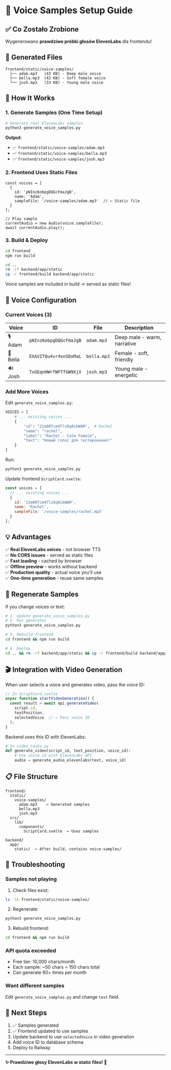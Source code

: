 # 🎤 Voice Samples Setup Guide

## ✅ Co Zostało Zrobione

Wygenerowano **prawdziwe próbki głosów ElevenLabs** dla frontendu!

## 📁 Generated Files

```
frontend/static/voice-samples/
  ├── adam.mp3   (43 KB) - Deep male voice
  ├── bella.mp3  (42 KB) - Soft female voice
  └── josh.mp3   (33 KB) - Young male voice
```

## 🚀 How It Works

### 1. Generate Samples (One Time Setup)

```bash
# Generate real ElevenLabs samples
python3 generate_voice_samples.py
```

**Output:**
- ✅ `frontend/static/voice-samples/adam.mp3`
- ✅ `frontend/static/voice-samples/bella.mp3`
- ✅ `frontend/static/voice-samples/josh.mp3`

### 2. Frontend Uses Static Files

```svelte
const voices = [
  {
    id: 'pNInz6obpgDQGcFmaJgB',
    name: 'Adam',
    sampleFile: '/voice-samples/adam.mp3'  // ← Static file
  }
];

// Play sample
currentAudio = new Audio(voice.sampleFile);
await currentAudio.play();
```

### 3. Build & Deploy

```bash
cd frontend
npm run build

cd ..
rm -rf backend/app/static
cp -r frontend/build backend/app/static
```

Voice samples are included in build → served as static files!

## 🎯 Voice Configuration

### Current Voices (3)

| Voice | ID | File | Description |
|-------|-----|------|-------------|
| 🎙️ Adam | `pNInz6obpgDQGcFmaJgB` | `adam.mp3` | Deep male - warm, narrative |
| 🎤 Bella | `EXAVITQu4vr4xnSDxMaL` | `bella.mp3` | Female - soft, friendly |
| 🔊 Josh | `TxGEqnHWrfWFTfGW9XjX` | `josh.mp3` | Young male - energetic |

### Add More Voices

Edit `generate_voice_samples.py`:

```python
VOICES = [
    # ... existing voices ...
    {
        "id": "21m00Tcm4TlvDq8ikWAM",  # Rachel
        "name": "rachel",
        "label": "Rachel - Calm Female",
        "text": "Новый голос для тестирования!"
    }
]
```

Run:
```bash
python3 generate_voice_samples.py
```

Update frontend `ScriptCard.svelte`:
```javascript
const voices = [
  // ... existing voices ...
  {
    id: '21m00Tcm4TlvDq8ikWAM',
    name: 'Rachel',
    sampleFile: '/voice-samples/rachel.mp3'
  }
];
```

## 💡 Advantages

✅ **Real ElevenLabs voices** - not browser TTS  
✅ **No CORS issues** - served as static files  
✅ **Fast loading** - cached by browser  
✅ **Offline preview** - works without backend  
✅ **Production quality** - actual voice you'll use  
✅ **One-time generation** - reuse same samples  

## 🔄 Regenerate Samples

If you change voices or text:

```bash
# 1. Update generate_voice_samples.py
# 2. Run generator
python3 generate_voice_samples.py

# 3. Rebuild frontend
cd frontend && npm run build

# 4. Deploy
cd .. && rm -rf backend/app/static && cp -r frontend/build backend/app/static
```

## 🎬 Integration with Video Generation

When user selects a voice and generates video, pass the voice ID:

```javascript
// In ScriptCard.svelte
async function startVideoGeneration() {
  const result = await api.generateVideo(
    script.id,
    textPosition,
    selectedVoice  // ← Pass voice ID
  );
}
```

Backend uses this ID with ElevenLabs:
```python
# In video_tasks.py
def generate_video(script_id, text_position, voice_id):
    # Use voice_id with ElevenLabs API
    audio = generate_audio_elevenlabs(text, voice_id)
```

## 📋 File Structure

```
frontend/
  static/
    voice-samples/
      adam.mp3    ← Generated samples
      bella.mp3
      josh.mp3
  src/
    lib/
      components/
        ScriptCard.svelte  ← Uses samples

backend/
  app/
    static/  ← After build, contains voice-samples/
```

## 🐛 Troubleshooting

### Samples not playing

1. Check files exist:
```bash
ls -lh frontend/static/voice-samples/
```

2. Regenerate:
```bash
python3 generate_voice_samples.py
```

3. Rebuild frontend:
```bash
cd frontend && npm run build
```

### API quota exceeded

- Free tier: 10,000 chars/month
- Each sample: ~50 chars = 150 chars total
- Can generate 60+ times per month

### Want different samples

Edit `generate_voice_samples.py` and change `text` field.

## 🎯 Next Steps

1. ✅ Samples generated
2. ✅ Frontend updated to use samples
3. Update backend to use `selectedVoice` in video generation
4. Add voice ID to database schema
5. Deploy to Railway

---

**✨ Prawdziwe głosy ElevenLabs w static files! 🎤**

